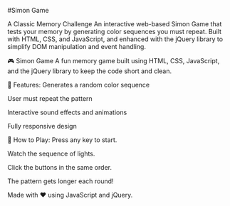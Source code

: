 #Simon Game 

A Classic Memory Challenge An interactive web-based Simon Game that tests your memory by generating color sequences you must repeat. Built with HTML, CSS, and JavaScript, and enhanced with the jQuery library to simplify DOM manipulation and event handling.


🎮 Simon Game
A fun memory game built using HTML, CSS, JavaScript, and the jQuery library to keep the code short and clean.

🔧 Features:
Generates a random color sequence

User must repeat the pattern

Interactive sound effects and animations

Fully responsive design

🚀 How to Play:
Press any key to start.

Watch the sequence of lights.

Click the buttons in the same order.

The pattern gets longer each round!


Made with ❤️ using JavaScript and jQuery.
